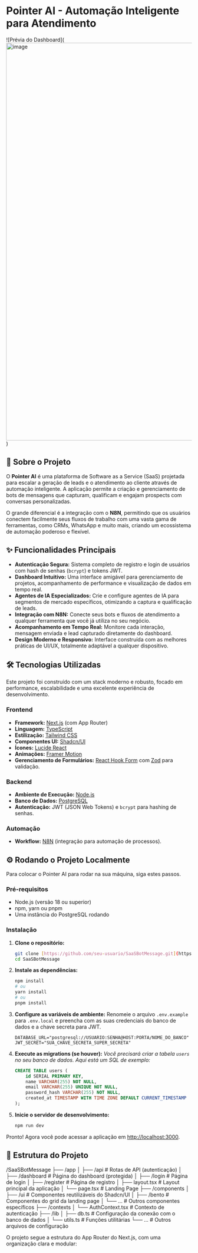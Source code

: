 # Pointer AI - Automação Inteligente para Atendimento

![Prévia do Dashboard]([<img width="1899" height="1080" alt="image" src="https://github.com/user-attachments/assets/f474b0bf-3cd6-43bf-b13f-6eff4872ca34" />](https://i.imgur.com/2MOclLn.png)
)

## 🚀 Sobre o Projeto

O **Pointer AI** é uma plataforma de Software as a Service (SaaS) projetada para escalar a geração de leads e o atendimento ao cliente através de automação inteligente. A aplicação permite a criação e gerenciamento de bots de mensagens que capturam, qualificam e engajam prospects com conversas personalizadas.

O grande diferencial é a integração com o **N8N**, permitindo que os usuários conectem facilmente seus fluxos de trabalho com uma vasta gama de ferramentas, como CRMs, WhatsApp e muito mais, criando um ecossistema de automação poderoso e flexível.

## ✨ Funcionalidades Principais

* **Autenticação Segura:** Sistema completo de registro e login de usuários com hash de senhas (`bcrypt`) e tokens JWT.
* **Dashboard Intuitivo:** Uma interface amigável para gerenciamento de projetos, acompanhamento de performance e visualização de dados em tempo real.
* **Agentes de IA Especializados:** Crie e configure agentes de IA para segmentos de mercado específicos, otimizando a captura e qualificação de leads.
* **Integração com N8N:** Conecte seus bots e fluxos de atendimento a qualquer ferramenta que você já utiliza no seu negócio.
* **Acompanhamento em Tempo Real:** Monitore cada interação, mensagem enviada e lead capturado diretamente do dashboard.
* **Design Moderno e Responsivo:** Interface construída com as melhores práticas de UI/UX, totalmente adaptável a qualquer dispositivo.

## 🛠️ Tecnologias Utilizadas

Este projeto foi construído com um stack moderno e robusto, focado em performance, escalabilidade e uma excelente experiência de desenvolvimento.

### Frontend

* **Framework:** [Next.js](https://nextjs.org/) (com App Router)
* **Linguagem:** [TypeScript](https://www.typescriptlang.org/)
* **Estilização:** [Tailwind CSS](https://tailwindcss.com/)
* **Componentes UI:** [Shadcn/UI](https://ui.shadcn.com/)
* **Ícones:** [Lucide React](https://lucide.dev/)
* **Animações:** [Framer Motion](https://www.framer.com/motion/)
* **Gerenciamento de Formulários:** [React Hook Form](https://react-hook-form.com/) com [Zod](https://zod.dev/) para validação.

### Backend

* **Ambiente de Execução:** [Node.js](https://nodejs.org/)
* **Banco de Dados:** [PostgreSQL](https://www.postgresql.org/)
* **Autenticação:** JWT (JSON Web Tokens) e `bcrypt` para hashing de senhas.

### Automação

* **Workflow:** [N8N](https://n8n.io/) (integração para automação de processos).

## ⚙️ Rodando o Projeto Localmente

Para colocar o Pointer AI para rodar na sua máquina, siga estes passos.

### Pré-requisitos

* Node.js (versão 18 ou superior)
* npm, yarn ou pnpm
* Uma instância do PostgreSQL rodando

### Instalação

1.  **Clone o repositório:**
    ```bash
    git clone [https://github.com/seu-usuario/SaaSBotMessage.git](https://github.com/seu-usuario/SaaSBotMessage.git)
    cd SaaSBotMessage
    ```

2.  **Instale as dependências:**
    ```bash
    npm install
    # ou
    yarn install
    # ou
    pnpm install
    ```

3.  **Configure as variáveis de ambiente:**
    Renomeie o arquivo `.env.example` para `.env.local` e preencha com as suas credenciais do banco de dados e a chave secreta para JWT.

    ```env
    DATABASE_URL="postgresql://USUARIO:SENHA@HOST:PORTA/NOME_DO_BANCO"
    JWT_SECRET="SUA_CHAVE_SECRETA_SUPER_SECRETA"
    ```

4.  **Execute as migrations (se houver):**
    *Você precisará criar a tabela `users` no seu banco de dados. Aqui está um SQL de exemplo:*
    ```sql
    CREATE TABLE users (
        id SERIAL PRIMARY KEY,
        name VARCHAR(255) NOT NULL,
        email VARCHAR(255) UNIQUE NOT NULL,
        password_hash VARCHAR(255) NOT NULL,
        created_at TIMESTAMP WITH TIME ZONE DEFAULT CURRENT_TIMESTAMP
    );
    ```

5.  **Inicie o servidor de desenvolvimento:**
    ```bash
    npm run dev
    ```

Pronto! Agora você pode acessar a aplicação em [http://localhost:3000](http://localhost:3000).

## 📁 Estrutura do Projeto
/SaaSBotMessage
├── /app
│   ├── /api          # Rotas de API (autenticação)
│   ├── /dashboard    # Página do dashboard (protegida)
│   ├── /login        # Página de login
│   ├── /register     # Página de registro
│   ├── layout.tsx    # Layout principal da aplicação
│   └── page.tsx      # Landing Page
├── /components
│   ├── /ui           # Componentes reutilizáveis do Shadcn/UI
│   ├── /bento        # Componentes do grid da landing page
│   └── ...           # Outros componentes específicos
├── /contexts
│   └── AuthContext.tsx # Contexto de autenticação
├── /lib
│   ├── db.ts         # Configuração da conexão com o banco de dados
│   └── utils.ts      # Funções utilitárias
└── ...               # Outros arquivos de configuração

O projeto segue a estrutura do App Router do Next.js, com uma organização clara e modular:
